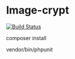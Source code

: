 <h1>Image-crypt</h1>

[![Build Status](https://travis-ci.org/ravjanisz/imagecrypt.svg?branch=master)](https://travis-ci.org/ravjanisz/imagecrypt)

composer install

vendor/bin/phpunit